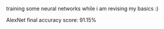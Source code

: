 training some neural networks while i am revising my basics :) 

AlexNet final accuracy score: 91.15%
